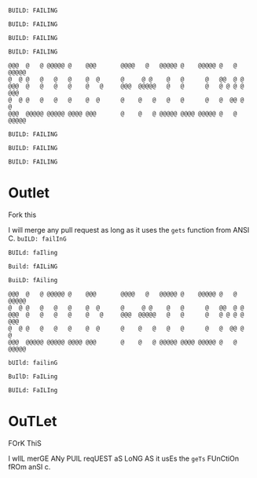 `BUILD: FAILING`


`BUILD: FAILING`


`BUILD: FAILING`


`BUILD: FAILING`

```
@@@  @   @ @@@@@ @    @@@       @@@@   @   @@@@@ @    @@@@@ @   @ @@@@@ 
@  @ @   @   @   @    @  @      @     @ @    @   @      @   @@  @ @     
@@@  @   @   @   @    @   @     @@@  @@@@@   @   @      @   @ @ @ @ @@@ 
@  @ @   @   @   @    @  @      @    @   @   @   @      @   @  @@ @   @ 
@@@  @@@@@ @@@@@ @@@@ @@@       @    @   @ @@@@@ @@@@ @@@@@ @   @ @@@@@ 
```


`BUILD: FAILING`


`BUILD: FAILING`


`BUILD: FAILING`


# Outlet
Fork this

I will merge any pull request as long as it uses the `gets` function from ANSI C.
`buILD: failInG`


`BUILd: faIling`


`Build: fAILiNG`


`BuiLD: fAiling`

```
@@@  @   @ @@@@@ @    @@@       @@@@   @   @@@@@ @    @@@@@ @   @ @@@@@ 
@  @ @   @   @   @    @  @      @     @ @    @   @      @   @@  @ @     
@@@  @   @   @   @    @   @     @@@  @@@@@   @   @      @   @ @ @ @ @@@ 
@  @ @   @   @   @    @  @      @    @   @   @   @      @   @  @@ @   @ 
@@@  @@@@@ @@@@@ @@@@ @@@       @    @   @ @@@@@ @@@@ @@@@@ @   @ @@@@@ 
```


`bUIld: failinG`


`BuIlD: FaILing`


`BUILd: FaILIng`


# OuTLet
FOrK ThiS

I wIlL merGE ANy PUlL reqUEST aS LoNG AS it usEs the `geTs` FUnCtiOn fROm anSI c.
